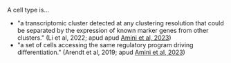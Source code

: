 A cell type is... 

* "a transcriptomic cluster detected at any clustering resolution that could be separated by the expression of known marker genes from other clusters." (Li et al, 2022; apud apud [Amini et al, 2023](https://www.frontiersin.org/articles/10.3389/fpls.2023.1271070/full#B17))
* "a set of cells accessing the same regulatory program driving differentiation." (Arendt et al, 2019; apud [Amini et al, 2023](https://www.frontiersin.org/articles/10.3389/fpls.2023.1271070/full#B17)) 
